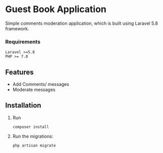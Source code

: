 # Guest Book Application
Simple comments moderation application, which is built using Laravel 5.8 framework.

### Requirements
    Laravel >=5.8
    PHP >= 7.0
    
## Features
- Add Comments/ messages
- Moderate messages
 

## Installation

1. Run
    ```
    composer install
    ```
2. Run the migrations:  

    ```
    php artisan migrate
    ```
 
